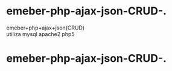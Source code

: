 # emeber-php-ajax-json-CRUD-.
emeber+php+ajax+json(CRUD)      
utiliza mysql apache2 php5
# emeber-php-ajax-json-CRUD-.

